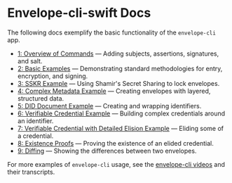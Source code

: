# Envelope-cli-swift Docs

The following docs exemplify the basic functionality of the `envelope-cli` app. 

* [1: Overview of Commands](1-OVERVIEW.md) — Adding subjects, assertions, signatures, and salt.
* [2: Basic Examples](2-BASIC-EXAMPLES.md) — Demonstrating standard methodologies for entry, encryption, and signing.
* [3: SSKR Example](3-SSKR-EXAMPLE.md) — Using Shamir's Secret Sharing to lock envelopes.
* [4: Complex Metadata Example](4-METADATA-EXAMPLE.md) — Creating envelopes with layered, structured data.
* [5: DID Document Example](5-DID-EXAMPLE.md) — Creating and wrapping identifiers.
* [6: Verifiable Credential Example](6-VC-RESIDENT-EXAMPLE.md) — Building complex credentials around an identifier.
* [7: Verifiable Credential with Detailed Elision Example](7-VC-ELISION-EXAMPLE.md) — Eliding some of a credential.
* [8: Existence Proofs](8-EXISTENCE-PROOFS.md) — Proving the existence of an elided credential.
* [9: Diffing](9-DIFFING.md) — Showing the differences between two envelopes.

For more examples of `envelope-cli` usage, see the [envelope-cli videos](https://github.com/BlockchainCommons/envelope-cli-swift#videos) and their transcripts.

